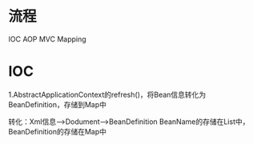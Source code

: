 # 流程
IOC
AOP
MVC
Mapping

# IOC
1.AbstractApplicationContext的refresh()，将Bean信息转化为BeanDefinition，存储到Map中


转化：Xml信息-->Dodument-->BeanDefinition
BeanName的存储在List中，BeanDefinition的存储在Map中
